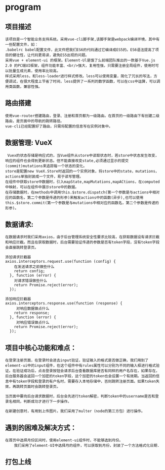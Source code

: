 # program

项目描述
-------
    该项目是一个智能业务支持系统。采用vue-cli脚手架,该脚手架是webpack编译环境，其中有一些配置文件，如：
    .babelrc babel配置文件，此文件把我们ES6的代码通过它编译成ES5的。ES6语法提高了项目的健壮性，让代码更易读，避免ES5出现的问题。
    采用vue + element-ui 的框架。Element-Ul是饿了么前端团队推出的一款基于Vue.js 2.0 的PC端UI框架，组件功能丰富、<br/>强大，复用性强，只需要注册全局组件，使用时可以批量生成元素，使用率比较高。
    样式采用less，和less-loader进行样式修改。less可以使用变量，简化了冗长的写法，方便调试，在很大程度上节省了时间，less提供了一系列的数学函数，可以在css中运算，可以调用类函数，兼容性强。

路由搭建
-------
    使用vue-router搭建路由，登录、注册和首页都为一级路由。在首页的一级路由下有创建二级路由，是页面中的导航的跳转路径。
    vue-cli已经配置好了路由，只需将配置的信息写在实例对象中。
数据管理: VueX
--------
     Vuex的状态存储是响应式的，当Vue组件从store中读取状态时，若store中状态发生改变，响应的组件也会得到更新状态。但不能直接改变state,必须通过显示的提交(commit)mutations来追踪每一个状态的变化。
    store是配置new VueX.Store时返回的一个实例对象，将store中的state，mutations，actions单独封装成一个文件，易于读写管理。
    在组件中获取store中数据时，引入mapState,mapMutations,mapACtions，在computed中映射，可以在组件中展示store中的数据。
    在存储数据时，在methods中调用this.$store.dispatch(第一个参数是与actions中相对应的函数名，第二个参数是传递的形参)来触发actions中的函数(异步),也可以使用this.$store.commit(第一个参数是与mutations中相对应的函数名，第二个参数是传递的形参)。


数据请求:
-----
    在数据请求时我们采用axios，由于后台管理系统安全性要求比较高，在获取数据设有请求拦截和响应拦截。而且在获取数据时，后台需要验证传递的参数是否有token字段，没有token字段会直接跳转登录页。

    添加请求拦截器
    axios.interceptors.request.use(function (config) {
        在发送请求之前做些什么
        return config;
      }, function (error) {
        对请求错误做些什么
        return Promise.reject(error);
      });

    添加响应拦截器
    axios.interceptors.response.use(function (response) {
         对响应数据做点什么
        return response;
      }, function (error) {
         对响应错误做点什么
        return Promise.reject(error);
      });


项目中核心功能和难点：
--------
    在登录注册页面，在登录时会进去input验证，验证输入的格式是否做正确，我们用到了element-ui中的input组件，在这个组件中有rules属性可以分别为不同的输入框进行格式验证。在验证成功后，点击登录按钮会请求后台查看数据库是否有同样的用户名存在，如果存在，后台服务器会返回一个加密的token字段，这个加密的token也会设置一个有效期。当返回的信息中有token字段和登录的有户名时，需要存入本地存储中，否则跳转注册页面。如果token失效，再跳转页面时会跳转登录页。

    当页面中要向后台请求数据时，后台会先进行token解密，判断token中的username是否和登录名相同，判断成功才进行下一步操作。

    在新建创意时，有用到上传图片。我们采用了multer（node的第三方包）进行操作。

遇到的困难及解决方式：
----
    在首页中选择月份区间时，使用element-ui组件时，不能够选到月份。
        我们采用了element-UI中选择月的组件，可以获取到月份，封装了一个方法格式化日期.

打包上线
----
 
